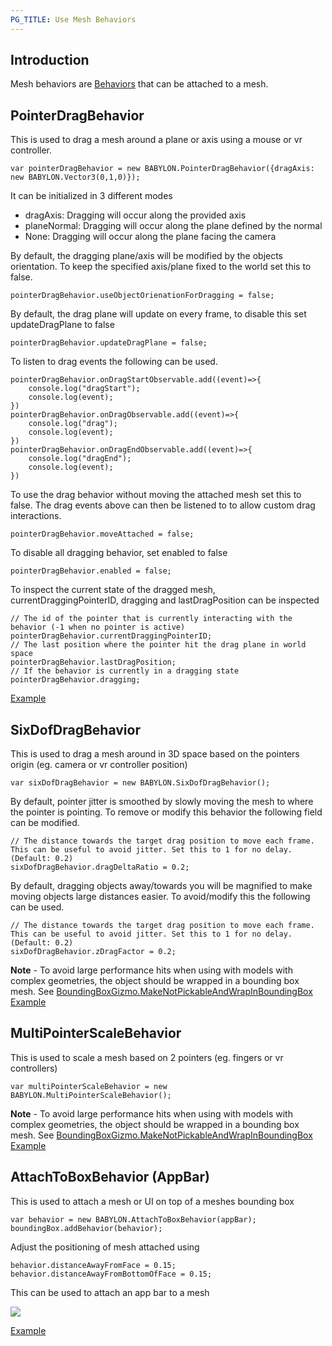 ```yaml
---
PG_TITLE: Use Mesh Behaviors
---
```


## Introduction
Mesh behaviors are [Behaviors](/features/behaviour) that can be attached to a mesh.

## PointerDragBehavior
This is used to drag a mesh around a plane or axis using a mouse or vr controller.
```
var pointerDragBehavior = new BABYLON.PointerDragBehavior({dragAxis: new BABYLON.Vector3(0,1,0)});
```
It can be initialized in 3 different modes
 - dragAxis: Dragging will occur along the provided axis
 - planeNormal: Dragging will occur along the plane defined by the normal
 - None: Dragging will occur along the plane facing the camera

By default, the dragging plane/axis will be modified by the objects orientation. To keep the specified axis/plane fixed to the world set this to false.
```
pointerDragBehavior.useObjectOrienationForDragging = false;
```
By default, the drag plane will update on every frame, to disable this set updateDragPlane to false
```
pointerDragBehavior.updateDragPlane = false;
```
To listen to drag events the following can be used.
```
pointerDragBehavior.onDragStartObservable.add((event)=>{
    console.log("dragStart");
    console.log(event);
})
pointerDragBehavior.onDragObservable.add((event)=>{
    console.log("drag");
    console.log(event);
})
pointerDragBehavior.onDragEndObservable.add((event)=>{
    console.log("dragEnd");
    console.log(event);
})
```
To use the drag behavior without moving the attached mesh set this to false. The drag events above can then be listened to to allow custom drag interactions.
```
pointerDragBehavior.moveAttached = false;
```
To disable all dragging behavior, set enabled to false
```
pointerDragBehavior.enabled = false;
```
To inspect the current state of the dragged mesh, currentDraggingPointerID, dragging and lastDragPosition can be inspected
```
// The id of the pointer that is currently interacting with the behavior (-1 when no pointer is active)
pointerDragBehavior.currentDraggingPointerID;
// The last position where the pointer hit the drag plane in world space
pointerDragBehavior.lastDragPosition;
// If the behavior is currently in a dragging state
pointerDragBehavior.dragging;
```

[Example](https://www.babylonjs-playground.com/#9UFEBE)

## SixDofDragBehavior
This is used to drag a mesh around in 3D space based on the pointers origin (eg. camera or vr controller position)
```
var sixDofDragBehavior = new BABYLON.SixDofDragBehavior();
```
By default, pointer jitter is smoothed by slowly moving the mesh to where the pointer is pointing. To remove or modify this behavior the following field can be modified.
```
// The distance towards the target drag position to move each frame. This can be useful to avoid jitter. Set this to 1 for no delay. (Default: 0.2)
sixDofDragBehavior.dragDeltaRatio = 0.2;
```
By default, dragging objects away/towards you will be magnified to make moving objects large distances easier. To avoid/modify this the following can be used.
```
// The distance towards the target drag position to move each frame. This can be useful to avoid jitter. Set this to 1 for no delay. (Default: 0.2)
sixDofDragBehavior.zDragFactor = 0.2;
```
**Note** - To avoid large performance hits when using with models with complex geometries, the object should be wrapped in a bounding box mesh. See [BoundingBoxGizmo.MakeNotPickableAndWrapInBoundingBox](/How_To/Gizmo)
[Example](https://www.babylonjs-playground.com/#8GY6J8#20)

## MultiPointerScaleBehavior
This is used to scale a mesh based on 2 pointers (eg. fingers or vr controllers)
```
var multiPointerScaleBehavior = new BABYLON.MultiPointerScaleBehavior();
```
**Note** - To avoid large performance hits when using with models with complex geometries, the object should be wrapped in a bounding box mesh. See [BoundingBoxGizmo.MakeNotPickableAndWrapInBoundingBox](/How_To/Gizmo)
[Example](https://www.babylonjs-playground.com/#8GY6J8#20)

## AttachToBoxBehavior (AppBar)
This is used to attach a mesh or UI on top of a meshes bounding box
```
var behavior = new BABYLON.AttachToBoxBehavior(appBar);
boundingBox.addBehavior(behavior);
```

Adjust the positioning of mesh attached using
```
behavior.distanceAwayFromFace = 0.15;
behavior.distanceAwayFromBottomOfFace = 0.15;
```

This can be used to attach an app bar to a mesh

![](/img/how_to/gui/appBar.png)

[Example](http://playground.babylonjs.com/#8GY6J8#62)
